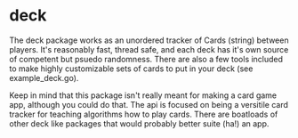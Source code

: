 # deck

The deck package works as an unordered tracker of Cards (string) between players. It's reasonably fast, thread safe, and each deck has it's own source of competent but psuedo randomness. There are also a few tools included to make highly customizable sets of cards to put in your deck (see example_deck.go).

Keep in mind that this package isn't really meant for making a card game app, although you could do that. The api is focused on being a versitile card tracker for teaching algorithms how to play cards. There are boatloads of other deck like packages that would probably better suite (ha!) an app.

